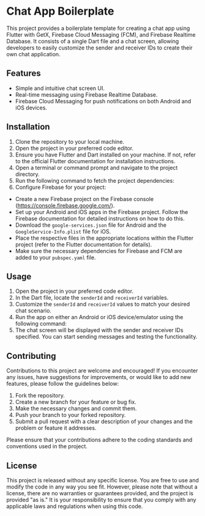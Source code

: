 # Chat App Boilerplate

This project provides a boilerplate template for creating a chat app using Flutter with GetX, Firebase Cloud Messaging (FCM), and Firebase Realtime Database. It consists of a single Dart file and a chat screen, allowing developers to easily customize the sender and receiver IDs to create their own chat application.

## Features

- Simple and intuitive chat screen UI.
- Real-time messaging using Firebase Realtime Database.
- Firebase Cloud Messaging for push notifications on both Android and iOS devices.

## Installation

1. Clone the repository to your local machine.
2. Open the project in your preferred code editor.
3. Ensure you have Flutter and Dart installed on your machine. If not, refer to the official Flutter documentation for installation instructions.
4. Open a terminal or command prompt and navigate to the project directory.
5. Run the following command to fetch the project dependencies:
6. Configure Firebase for your project:
- Create a new Firebase project on the Firebase console (https://console.firebase.google.com/).
- Set up your Android and iOS apps in the Firebase project. Follow the Firebase documentation for detailed instructions on how to do this.
- Download the `google-services.json` file for Android and the `GoogleService-Info.plist` file for iOS.
- Place the respective files in the appropriate locations within the Flutter project (refer to the Flutter documentation for details).
- Make sure the necessary dependencies for Firebase and FCM are added to your `pubspec.yaml` file.

## Usage

1. Open the project in your preferred code editor.
2. In the Dart file, locate the `senderId` and `receiverId` variables.
3. Customize the `senderId` and `receiverId` values to match your desired chat scenario.
4. Run the app on either an Android or iOS device/emulator using the following command:
5. The chat screen will be displayed with the sender and receiver IDs specified. You can start sending messages and testing the functionality.

## Contributing

Contributions to this project are welcome and encouraged! If you encounter any issues, have suggestions for improvements, or would like to add new features, please follow the guidelines below:

1. Fork the repository.
2. Create a new branch for your feature or bug fix.
3. Make the necessary changes and commit them.
4. Push your branch to your forked repository.
5. Submit a pull request with a clear description of your changes and the problem or feature it addresses.

Please ensure that your contributions adhere to the coding standards and conventions used in the project.

## License

This project is released without any specific license. You are free to use and modify the code in any way you see fit. However, please note that without a license, there are no warranties or guarantees provided, and the project is provided "as is." It is your responsibility to ensure that you comply with any applicable laws and regulations when using this code.
